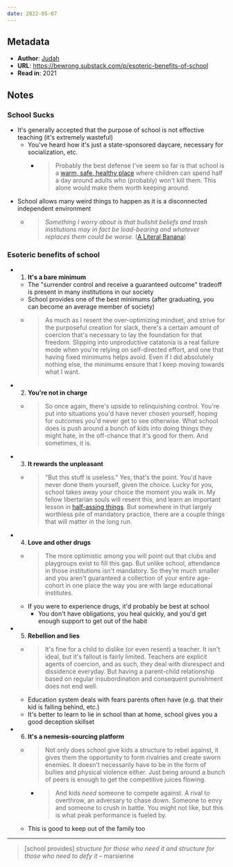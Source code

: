 ```yaml
---
date: 2022-05-07
---
```


## Metadata
- **Author**: [Judah](https://twitter.com/joodaloop)
- **URL**: https://bewrong.substack.com/p/esoteric-benefits-of-school
- **Read in**: 2021

## Notes
### School Sucks
- It's generally accepted that the purpose of school is not effective teaching (it's extremely wasteful)
	- You've heard how it's just a state-sponsored daycare, necessary for socialization, etc.
		- > Probably the best defense I've seem so far is that school is a [warm, safe, healthy place](https://freddiedeboer.substack.com/p/many-kids-dont-have-a-warm-safe-healthy) where children can spend half a day around adults who (probably) won't kill them. This alone would make them worth keeping around.
- School allows many weird things to happen as it is a disconnected independent environment
	- > _Something I worry about is that bullshit beliefs and trash institutions may in fact be load-bearing and whatever replaces them could be worse._ ([A Literal Banana](https://thebrowser.com/notes/a-literal-banana/))

### Esoteric benefits of school
- 1. **It's a bare minimum**
	- The "surrender control and receive a guaranteed outcome" tradeoff is present in many institutions in our society
	- School provides one of the best minimums (after graduating, you can become an average member of society)
	- > As much as I resent the over-optimizing mindset, and strive for the purposeful creation for slack, there's a certain amount of coercion that's necessary to lay the foundation for that freedom. Slipping into unproductive catatonia is a real failure mode when you're relying on self-directed effort, and one that having fixed minimums helps avoid. Even if I did absolutely nothing else, the minimums ensure that I keep moving towards what I want.
- 2. **You're not in charge**
	- > So once again, there's upside to relinquishing control. You're put into situations you'd have never chosen yourself, hoping for outcomes you'd never get to see otherwise. What school does is push around a bunch of kids into doing things they might hate, in the off-chance that it's good for them. And sometimes, it is.
- 3. **It rewards the unpleasant**
	- > "But this stuff is useless." Yes, that's the point. You'd have never done them yourself, given the choice. Lucky for you, school takes away your choice the moment you walk in. My fellow libertarian souls will resent this, and learn an important lesson in [half-assing things](https://mindingourway.com/half-assing-it-with-everything-youve-got/). But somewhere in that largely worthless pile of mandatory practice, there are a couple things that will matter in the long run.
- 4. **Love and other drugs**
	- > The more optimistic among you will point out that clubs and playgroups exist to fill this gap. But unlike school, attendance in those institutions isn't mandatory. So they’re much smaller and you aren't guaranteed a collection of your entire age-cohort in one place the way you are with large educational institutes.
	- If you were to experience drugs, it'd probably be best at school
		- You don't have obligations, you heal quickly, and you'd get enough support to get out of the habit
- 5. **Rebellion and lies**
	- > It's fine for a child to dislike (or even resent) a teacher. It isn't ideal, but it's fallout is fairly limited. Teachers are explicit agents of coercion, and as such, they deal with disrespect and dissidence everyday. But having a parent-child relationship based on regular insubordination and consequent punishment does not end well.
	- Education system deals with fears parents often have (e.g. that their kid is falling behind, etc.)
	- It's better to learn to lie in school than at home, school gives you a good deception skillset
- 6. **It's a nemesis-sourcing platform**
	- > Not only does school give kids a structure to rebel against, it gives them the opportunity to form rivalries and create sworn enemies. It doesn't necessarily have to be in the form of bullies and physical violence either. Just being around a bunch of peers is enough to get the competitive juices flowing.
		- > And kids _need_ someone to compete against. A rival to overthrow, an adversary to chase down. Someone to envy and someone to crush in battle. You might not like, but this is what peak performance is fueled by.
	- This is good to keep out of the family too

---

> [school provides] _structure for those who need it and structure for those who need to defy it_ – marsienne